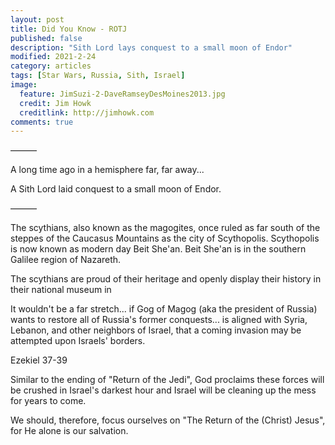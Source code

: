 ```yaml
---
layout: post
title: Did You Know - ROTJ
published: false
description: "Sith Lord lays conquest to a small moon of Endor"
modified: 2021-2-24
category: articles
tags: [Star Wars, Russia, Sith, Israel]
image:
  feature: JimSuzi-2-DaveRamseyDesMoines2013.jpg
  credit: Jim Howk
  creditlink: http://jimhowk.com
comments: true  
---
```




———


A long time ago in a hemisphere far, far away...

A Sith Lord laid conquest to a small moon of Endor.


———

The scythians, also known as the magogites, once ruled as far south of the steppes of the Caucasus Mountains as the city of Scythopolis.
Scythopolis is now known as modern day Beit She'an.
Beit She'an is in the southern Galilee region of Nazareth.

The scythians are proud of their heritage and openly display their history in their national museum in

It wouldn't be a far stretch... if Gog of Magog (aka the president of Russia) wants to restore all of Russia's former conquests... is aligned with Syria, Lebanon, and other neighbors of Israel, that a coming invasion may be attempted upon Israels' borders.

Ezekiel 37-39

Similar to the ending of "Return of the Jedi", God proclaims these forces will be crushed in Israel's darkest hour and Israel will be cleaning up the mess for years to come.

We should, therefore, focus ourselves on "The Return of the (Christ) Jesus", for He alone is our salvation.
